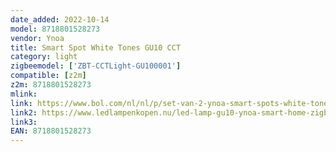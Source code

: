 ```yaml
---
date_added: 2022-10-14
model: 8718801528273
vendor: Ynoa
title: Smart Spot White Tones GU10 CCT
category: light
zigbeemodel: ['ZBT-CCTLight-GU100001']
compatible: [z2m]
z2m: 8718801528273
mlink: 
link: https://www.bol.com/nl/nl/p/set-van-2-ynoa-smart-spots-white-tones-gu0-led-spot-zigbee-3-0-dimbaar-cct-compatibel-met-o-a-philips-hue-en-homey/9200000124407279/
link2: https://www.ledlampenkopen.nu/led-lamp-gu10-ynoa-smart-home-zigbee-3-0-cct-dimbaar.html
link3: 
EAN: 8718801528273
---
```

 